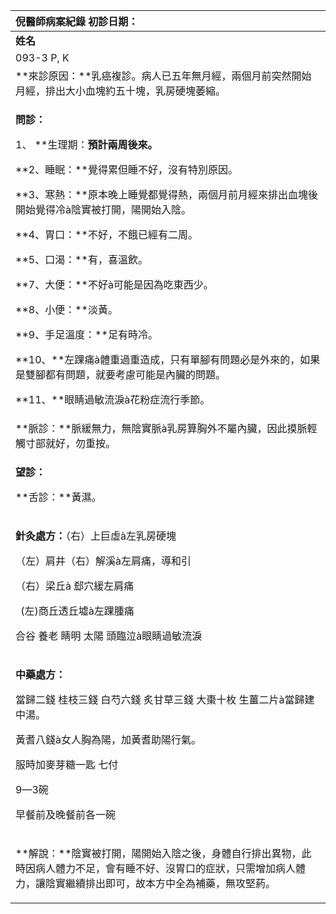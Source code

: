 ﻿|**倪醫師病案紀錄**     初診日期：|
| :- |
|**姓名**|**性別：**|**年齡及體型**|**來診日期：**|
|093-3 P, K|女||2008/3/20|
|**來診原因：**乳癌複診。病人已五年無月經，兩個月前突然開始月經，排出大小血塊約五十塊，乳房硬塊萎縮。|
|<p>**問診：** </p><p>1、 **生理期：**預計兩周後來。** </p><p>**2、睡眠：**覺得累但睡不好，沒有特別原因。</p><p>**3、寒熱：**原本晚上睡覺都覺得熱，兩個月前月經來排出血塊後開始覺得冷à陰實被打開，陽開始入陰。</p><p>**4、胃口：**不好，不餓已經有二周。</p><p>**5、口渴：**有，喜溫飲。</p><p>**7、大便：**不好à可能是因為吃東西少。</p><p>**8、小便：**淡黃。</p><p>**9、手足溫度：**足有時冷。</p><p>**10、**左踝痛à體重過重造成，只有單腳有問題必是外來的，如果是雙腳都有問題，就要考慮可能是內臟的問題。</p><p>**11、**眼睛過敏流淚à花粉症流行季節。</p>|
|**脈診：**脈緩無力，無陰實脈à乳房算胸外不屬內臟，因此摸脈輕觸寸部就好，勿重按。|
|<p>**望診：**</p><p>**舌診：**黃濕。</p>|
|<p>**針灸處方：**（右）上巨虛à左乳房硬塊</p><p>（左）肩井（右）解溪à左肩痛，導和引</p><p>（右）梁丘à 郄穴緩左肩痛</p><p>` `(左)商丘透丘墟à左踝腫痛</p><p>合谷 養老 睛明 太陽 頭臨泣à眼睛過敏流淚</p>|
|<p>**中藥處方：**</p><p>當歸二錢 桂枝三錢 白芍六錢 炙甘草三錢 大棗十枚 生薑二片à當歸建中湯。</p><p>黃耆八錢à女人胸為陽，加黃耆助陽行氣。</p><p>服時加麥芽糖一匙	七付</p><p>9—3碗</p><p>早餐前及晚餐前各一碗</p>|
|<p>**解說：**陰實被打開，陽開始入陰之後，身體自行排出異物，此時因病人體力不足，會有睡不好、沒胃口的症狀，只需增加病人體力，讓陰實繼續排出即可，故本方中全為補藥，無攻堅葯。</p><p></p>|


